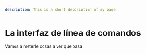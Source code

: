 ```yaml
---
description: This is a short description of my page
---
```


# La interfaz de línea de comandos



Vamos a meterle cosas a ver que pasa

